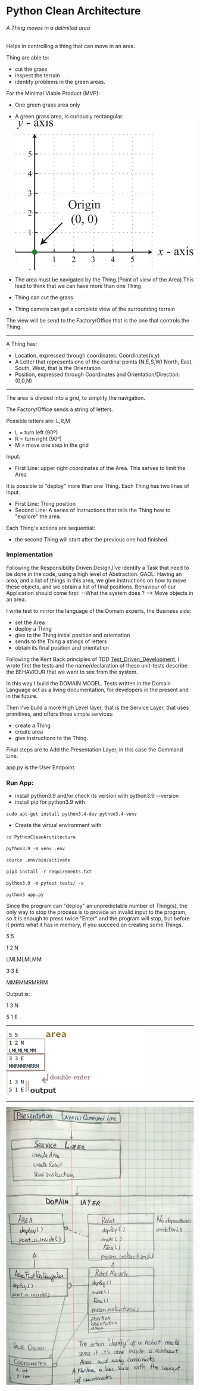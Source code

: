 # Python Clean Architecture
###### A Thing moves in a delimited area

Helps in controlling a thing that can move in an area. 

Thing are able to:
- cut the grass
- inspect the terrain
- identify problems in the green areas.

For the Minimal Viable Product (MVP):
- One green grass area only

- A green grass area, is curiously rectangular:
   ![logo](ReadmeAreaExample.png)
 - The area must be navigated by the Thing.(Point of view of the Area)
This lead to think that we can have more than one Thing
- Thing can cut the grass
- Thing camera can get a complete view of the surrounding terrain

The view will be send to the Factory/Office that is the one that
controls the Thing.

---

A Thing has:
- Location, expressed through coordinates: Coordinates(x,y)
- A Letter that represents one of the cardinal points (N,E,S,W)
North, East, South, West, that is the Orientation
- Position, expressed through Coordinates and Orientation/Direction: (0,0,N)

-----

The area is divided into a grid, to simplify the navigation.

The Factory/Office sends a string of letters.

Possible letters are: L,R,M
- L = turn left (90º)
- R = turn right (90º)
- M = move one step in the grid

Input:
- First Line: upper right coordinates of the Area. This serves to limit the Area

It is possible to "deploy" more than one Thing.
Each Thing has two lines of input.
  - First Line: Thing position
  - Second Line: A series of Instructions that tells the Thing how to "explore" the area.
  

Each Thing's actions are sequential:
- the second Thing will start after the previous one had finished.

### Implementation
Following the Responsibility Driven Design,I've identify a Task that need to be done in the code,
using a high level of Abstraction: 
GAOL: Having an area, and a list of things in this area, we give instructions on how to move 
these objects, and we obtain a list of final positions.
Behaviour of our Application should come first:
--What the system does ? --> Move objects in an area.

I write test to mirror the language of the Domain experts, the Business side:
- set the Area
- deploy a Thing
- give to the Thing initial position and orientation
- sends to the Thing a strings of letters
- obtain its final position and orientation

Following the Kent Back principles of TDD 
[Test_Driven_Development][Kent Back principles of TDD], I wrote first the tests
and the name/declaration of these unit-tests describe the BEHAVIOUR that we want to see from the system.


[Kent Back principles of TDD]: 
https://www.goodreads.com/book/show/387190.Test_Driven_Development

In this way I  build the DOMAIN MODEL. 
Tests written in the Domain Language act as a living documentation, 
for developers in the present and in the future.

Then I've build a more High Level layer, that is the Service Layer, 
that uses primitives, and offers three simple services:
 - create a Thing
 - create area
- give instructions to the Thing.

Final steps are to Add the Presentation Layer, in this case the Command Line.

app.py is the User Endpoint.

### Run App:
- install python3.9 and/or check its version with python3.9 --version
- install pip for python3.9 with 

`sudo apt-get install python3.4-dev python3.4-venv`
- Create the virtual environment with 

`cd PythonCleanArchitecture`

`python3.9 -m venv .env`

`source .env/bin/activate`

`pip3 install -r requirements.txt`

`python3.9 -m pytest tests/ -v`

`python3 app.py`

Since the program can "deploy" an unpredictable number of Thing(s), 
the only way to stop the process is to provide an invalid input to the program, 
so it is enough to press twice "Enter" and the program will stop, 
but before it prints what it has in memory, if you succeed on creating some Things.



5 5 

1 2 N

LMLMLMLMM

3 3 E

MMRMMRMRRM

Output is:

1 3 N

5 1 E

-----

 ![logo](SampleOutput.png)
 
 
-----
 
 ![logo](Diagram.jpg)

